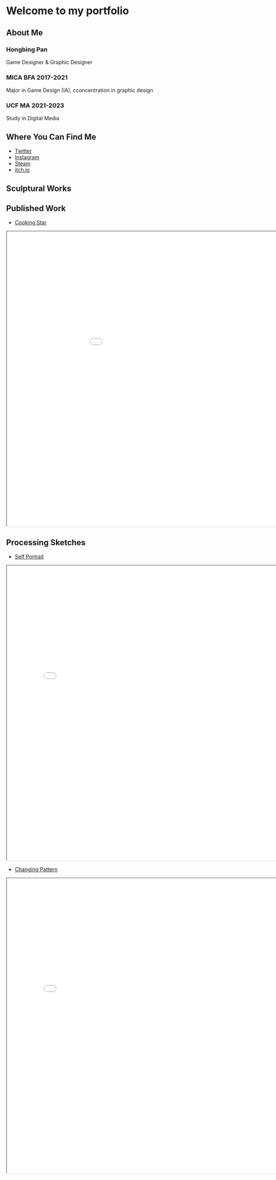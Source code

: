 # Welcome to my portfolio

## About Me
### Hongbing Pan
Game Designer & Graphic Designer
### MICA BFA 2017-2021
Major in Game Design (IA), cconcentration in graphic design
### UCF MA 2021-2023
Study in Digital Media

## Where You Can Find Me
 - [Twitter](https://twitter.com/thingspockydoes)
 - [Instagram](https://www.instagram.com/pockyyyyyy_tnt/)
 - [Steam](https://steamcommunity.com/id/7771922/)
 - [itch.io](https://pockyyyyyy.itch.io/)

## Sculptural Works

## Published Work

 - [Cooking Star](published/CookingGame)
 <iframe src="published/CookingGame/" height="800" width="1050" title="Pattern"></iframe>

## Processing Sketches

 - [Self Portrait](sketch/w1)
 <iframe src="sketch/w1/" height="800" width="800" title="Self Portrait"></iframe>

 - [Changing Pattern](sketch/w2)
 <iframe src="sketch/w2/" height="800" width="800" title="Pattern"></iframe>
